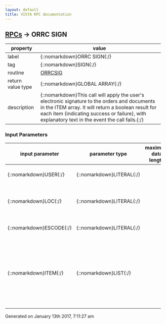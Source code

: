 ```yaml
---
layout: default
title: VISTA RPC documentation
---
```




## [RPCs](TableOfContent.md) &#8594; ORRC SIGN 

 property | value 
--- | --- 
 label | {::nomarkdown}ORRC SIGN{:/}
 tag | {::nomarkdown}SIGN{:/}
 routine | [ORRCSIG](http://code.osehra.org/dox/Routine_ORRCSIG_source.html)
 return value type | {::nomarkdown}GLOBAL ARRAY{:/}
 description | {::nomarkdown}This call will apply the user's electronic signature to the orders and documents in the ITEM array. It will return a boolean result for each item (indicating success or failure), with explanatory text in the event the call fails.{:/}

### Input Parameters

| input parameter | parameter type | maximum data length | required | description | 
| --- | --- | --- | --- | --- | 
| {::nomarkdown}USER{:/} | {::nomarkdown}LITERAL{:/} |  | {::nomarkdown}true{:/} | {::nomarkdown}This is the pointer to the user in the New Person file #200.{:/} | 
| {::nomarkdown}LOC{:/} | {::nomarkdown}LITERAL{:/} |  | {::nomarkdown}true{:/} | {::nomarkdown}The hospital location. Essential in the OE/RR 3 for printing of orders,if available. Not essential for notes.{:/} | 
| {::nomarkdown}ESCODE{:/} | {::nomarkdown}LITERAL{:/} |  | {::nomarkdown}true{:/} | {::nomarkdown}The network encrypted signature code of the person identified in ORNP. {:/} | 
| {::nomarkdown}ITEM{:/} | {::nomarkdown}LIST{:/} |  | {::nomarkdown}true{:/} | {::nomarkdown}The array of items to which the electronic signature is being applied. Should have the format:  ITEM(#)=DOC:### for notes, or  ITEM(#)=ORU:###^DFN^Release Flag^Signature Status^Nature of Order  ITEM(#)=ORD:###^DFN^Release Flag^Signature Status^Nature of Order{:/} | 




 Generated on January 13th 2017, 7:11:27 am